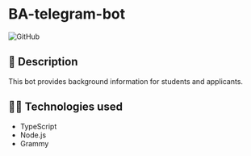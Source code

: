 # BA-telegram-bot

![GitHub](https://img.shields.io/github/license/OreoHook/BA-telegram-bot?style=flat-square)

## 🔣 Description

This bot provides background information for students and applicants.

## 👨‍💻 Technologies used

- TypeScript
- Node.js
- Grammy
